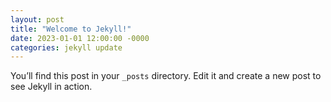 ```yaml
---
layout: post
title: "Welcome to Jekyll!"
date: 2023-01-01 12:00:00 -0000
categories: jekyll update
---
```

You’ll find this post in your `_posts` directory. Edit it and create a new post to see Jekyll in action.